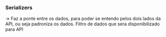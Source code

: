 ### Serializers

-> Faz a ponte entre os dados, para poder se entendo pelos dois lados da API, ou seja padroniza os dados. Filtro de dados que sera disponibilizado para API
